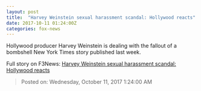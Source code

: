 ```yaml
---
layout: post
title:  "Harvey Weinstein sexual harassment scandal: Hollywood reacts"
date: 2017-10-11 01:24:00Z
categories: fox-news
---
```


Hollywood producer Harvey Weinstein is dealing with the fallout of a bombshell New York Times story published last week.


Full story on F3News: [Harvey Weinstein sexual harassment scandal: Hollywood reacts](http://www.f3nws.com/n/kTHjKC)

> Posted on: Wednesday, October 11, 2017 1:24:00 AM
